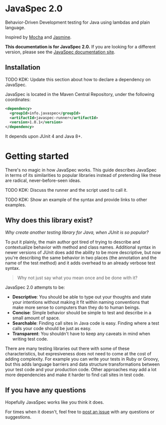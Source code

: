 # JavaSpec 2.0

Behavior-Driven Development testing for Java using lambdas and plain language.

Inspired by [Mocha][mocha] and [Jasmine][jasmine].

**This documentation is for JavaSpec 2.0.**  If you are looking for a different version, please see
the [JavaSpec documentation site][github-io-javaspec].

[github-io-javaspec]: http://javaspec.info
[jasmine]: https://jasmine.github.io
[mocha]: https://mochajs.org


## Installation

TODO KDK: Update this section about how to declare a dependency on JavaSpec.

JavaSpec is located in the Maven Central Repository, under the following coordinates:

```xml
<dependency>
  <groupId>info.javaspec</groupId>
  <artifactId>javaspec-runner</artifactId>
  <version>1.0.1</version>
</dependency>
```

It depends upon JUnit 4 and Java 8+.


# Getting started

There's no magic in how JavaSpec works.  This guide describes JavaSpec in terms of its similarities
to popular libraries instead of pretending like these are radical, never-before-seen ideas.

TODO KDK: Discuss the runner and the script used to call it.

TODO KDK: Show an example of the syntax and provide links to other examples.


## Why does this library exist?

*Why create another testing library for Java, when JUnit is so popular?*

To put it plainly, the main author got tired of trying to describe and contextualize behavior with
method and class names.  Additional syntax in newer versions of JUnit does add the ability to be
more descriptive, but now you're describing the same behavior in two places (the annotation and the
name of the test method) and it adds overhead to an already verbose test syntax.

> Why not just say what you mean once and be done with it?

JavaSpec 2.0 attempts to be:

* **Descriptive**: You should be able to type out your thoughts and state your intentions without
  making it fit within naming conventions that make more sense to computers than they do to human
  beings.
* **Concise**: Simple behavior should be simple to test and describe in a small amount of space.
* **Searchable**: Finding call sites in Java code is easy.  Finding where a test calls your code
  should be just as easy.
* **Transparent**: You shouldn't have to keep any caveats in mind when writing test code.

There are many testing libraries out there with some of these characteristics, but expresiveness
does not need to come at the cost of adding complexity.  For example you can write your tests in
Ruby or Groovy, but this adds language barriers and data structure transformations between your test
code and your production code.  Other approaches may add a lot more dependencies and make it harder
to find call sites in test code.


## If you have any questions

Hopefully JavaSpec works like you think it does.

For times when it doesn't, feel free to [post an issue][github-javaspec-issues] with any questions
or suggestions.

[github-javaspec-issues]: https://github.com/kkrull/javaspec/issues
